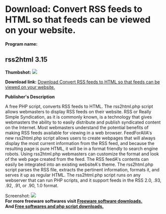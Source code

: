 # Download: Convert RSS feeds to HTML so that feeds can be viewed on your website.

**Program name:**

## rss2html 3.15

  
**Thumbshot:** ![](http://www.freewarefiles.com/screenshot/rss2html_md.gif)   
  
**Download link:** [Download Convert RSS feeds to HTML so that feeds can be viewed on your website.](http://freesoftwares.boysofts.com/Rsshtml_program_27950.html)  
  


**Publisher's Description**  
  


A free PHP script, converts RSS feeds to HTML. The rss2html.php script allows webmasters to display RSS feeds on their website. RSS or Really Simple Syndication, as it is commonly known, is a technology that gives webmasters the ability to to easily distribute and publish syndicated content on the Internet. Most webmasters understand the potential benefits of making RSS feeds available for viewing in a web browser. FeedForAllA's new rss2html.php script allows users to create webpages that will always display the most current information from the RSS feed, and because the resulting page is pure HTML, it will be in a format friendly to search engine robots. Using rss2html.php webmasters can customize the format and look of the web page created from the feed. The RSS feedA's contents can easily be integrated into an existing websiteA's theme. The rss2html.php script parses the RSS file, extracts the pertinent information, formats it, and serves it up as regular HTML. The rss2html.php script runs on any webserver that can run PHP scripts, and it support feeds in the RSS 2.0, .93, .92, .91, or .90, 1.0 format. 

  
  
Screenshot: ![](http://www.freewarefiles.com/screenshot/rss2html.gif)   
**For more freeware softwares visit [Freeware software downloads.](http://freesoftwares.boysofts.com/)**   
**And [Free softwares and php script downloads.](http://www.boysofts.com/)**
